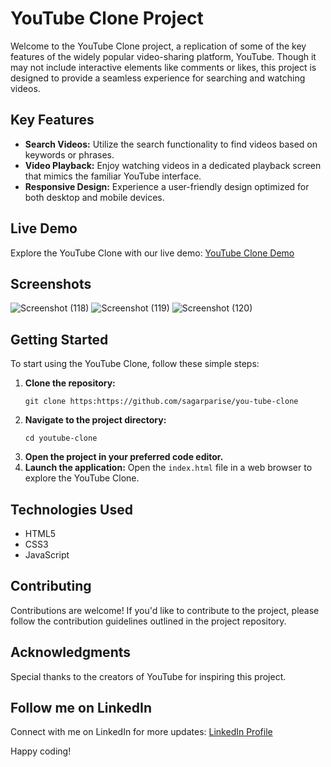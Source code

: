 # YouTube Clone Project

Welcome to the YouTube Clone project, a replication of some of the key features of the widely popular video-sharing platform, YouTube. Though it may not include interactive elements like comments or likes, this project is designed to provide a seamless experience for searching and watching videos.

## Key Features
- **Search Videos:** Utilize the search functionality to find videos based on keywords or phrases.
- **Video Playback:** Enjoy watching videos in a dedicated playback screen that mimics the familiar YouTube interface.
- **Responsive Design:** Experience a user-friendly design optimized for both desktop and mobile devices.

## Live Demo
Explore the YouTube Clone with our live demo: [YouTube Clone Demo](https://lordbakyarou.github.io/YoutubeClone/)

## Screenshots
![Screenshot (118)](https://github.com/sagarparise/you-tube-clone/assets/141607123/38d970df-b51a-4a7e-bb6f-cf8c4bffed33)
![Screenshot (119)](https://github.com/sagarparise/you-tube-clone/assets/141607123/91f98e2a-ad5a-4e57-ad42-e957c0c0eccc)
![Screenshot (120)](https://github.com/sagarparise/you-tube-clone/assets/141607123/5186549e-b7ff-43c3-a9d8-f3d3b1ea8c8d)

## Getting Started
To start using the YouTube Clone, follow these simple steps:
1. **Clone the repository:**
    ```
    git clone https:https://github.com/sagarparise/you-tube-clone
    ```
2. **Navigate to the project directory:**
    ```
    cd youtube-clone
    ```
3. **Open the project in your preferred code editor.**
4. **Launch the application:**
    Open the `index.html` file in a web browser to explore the YouTube Clone.

## Technologies Used
- HTML5
- CSS3
- JavaScript

## Contributing
Contributions are welcome! If you'd like to contribute to the project, please follow the contribution guidelines outlined in the project repository.

## Acknowledgments
Special thanks to the creators of YouTube for inspiring this project.

## Follow me on LinkedIn
Connect with me on LinkedIn for more updates: [LinkedIn Profile](https://www.linkedin.com/in/sagar-parise-1b68b21a3/)

Happy coding!
